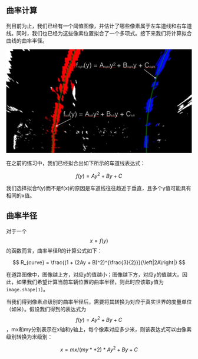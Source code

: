## 曲率计算

到目前为止，我们已经有一个阈值图像，并估计了哪些像素属于左车道线和右车道线。同时，我们也已经为这些像素位置拟合了一个多项式。接下来我们将计算拟合曲线的曲率半径。

![](/assets/88.jpg)

在之前的练习中，我们已经拟合出如下所示的车道线表达式：

$$
f(y) = Ay^2 + By + C
$$

我们选择拟合f(y)而不是f(x)的原因是车道线往往趋近于垂直，且多个y值可能具有相同的x值。

## 曲率半径

对于一个$$x=f(y)$$的函数而言，曲率半径R的计算公式如下：

$$
R_{curve} = \frac{(1 + (2Ay + B)^2)^{\frac{3}{2}}}{\left|2A\right|}
$$

在道路图像中，图像越上方，对应y的值越小；图像越下方，对应y的值越大。因此，如果我们希望计算当前车辆位置的曲率半径，则此时应该取y值为`image.shape[1]`。

当我们得到像素点级别的曲率半径后，需要将其转换为对应于真实世界的度量单位（如米）。假设我们得到的表达式为$$f(y) = Ay^2 + By + C$$，mx和my分别表示在x轴和y轴上，每个像素对应多少米，则该表达式可以由像素级别转换为米级别：

$$
x = mx / (my ** 2) * Ay^2 + By + C
$$

















